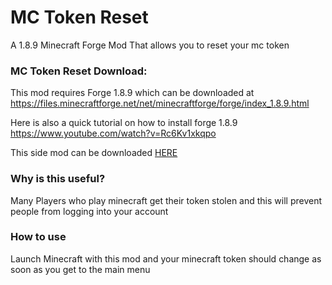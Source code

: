 # MC Token Reset
A 1.8.9 Minecraft Forge Mod That allows you to reset your mc token

### MC Token Reset Download:

This mod requires Forge 1.8.9 which can be downloaded at https://files.minecraftforge.net/net/minecraftforge/forge/index_1.8.9.html

Here is also a quick tutorial on how to install forge 1.8.9 https://www.youtube.com/watch?v=Rc6Kv1xkqpo

This side mod can be downloaded [HERE](https://cdn.discordapp.com/attachments/975147762142298122/979534995444076544/MCAuthtokenreset-1.8.9.jar)

### Why is this useful?
Many Players who play minecraft get their token stolen and this will prevent people from logging into your account

### How to use

Launch Minecraft with this mod and your minecraft token should change as soon as you get to the main menu





